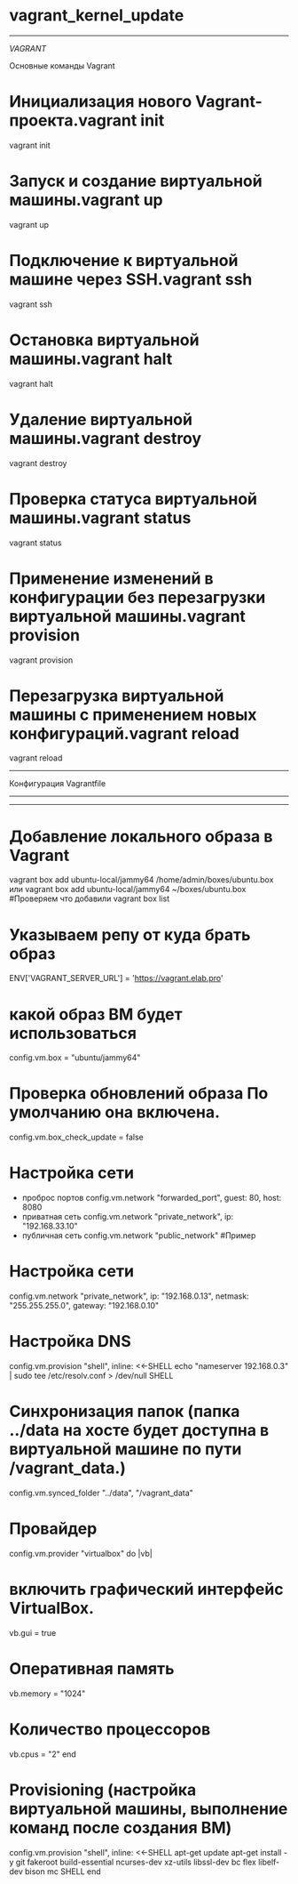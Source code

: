 # vagrant_kernel_update

____________________________________________________________________________________________
*VAGRANT*

Основные команды Vagrant

# Инициализация нового Vagrant-проекта.vagrant init
vagrant init 
# Запуск и создание виртуальной машины.vagrant up
vagrant up
# Подключение к виртуальной машине через SSH.vagrant ssh
vagrant ssh 
# Остановка виртуальной машины.vagrant halt
vagrant halt 
# Удаление виртуальной машины.vagrant destroy
vagrant destroy
# Проверка статуса виртуальной машины.vagrant status 
vagrant status 
# Применение изменений в конфигурации без перезагрузки виртуальной машины.vagrant provision
vagrant provision 
# Перезагрузка виртуальной машины с применением новых конфигураций.vagrant reload
vagrant reload 

******************
Конфигурация Vagrantfile
******************

*******************************
# Добавление локального образа в Vagrant
vagrant box add ubuntu-local/jammy64 /home/admin/boxes/ubuntu.box   или   vagrant box add ubuntu-local/jammy64 ~/boxes/ubuntu.box
#Проверяем что добавили
vagrant box list
# Указываем репу от куда брать образ
ENV['VAGRANT_SERVER_URL'] = 'https://vagrant.elab.pro'
# какой образ ВМ будет использоваться
config.vm.box = "ubuntu/jammy64"
# Проверка обновлений образа По умолчанию она включена.
config.vm.box_check_update = false
# Настройка сети
* проброс портов
config.vm.network "forwarded_port", guest: 80, host: 8080
* приватная сеть 
config.vm.network "private_network", ip: "192.168.33.10"
* публичная сеть
config.vm.network "public_network"
#Пример
# Настройка сети
  config.vm.network "private_network", ip: "192.168.0.13",
    netmask: "255.255.255.0",
    gateway: "192.168.0.10"

  # Настройка DNS
  config.vm.provision "shell", inline: <<-SHELL
    echo "nameserver 192.168.0.3" | sudo tee /etc/resolv.conf > /dev/null
  SHELL

# Синхронизация папок (папка ../data на хосте будет доступна в виртуальной машине по пути /vagrant_data.)
config.vm.synced_folder "../data", "/vagrant_data"
# Провайдер
config.vm.provider "virtualbox" do |vb|
# включить графический интерфейс VirtualBox.
  vb.gui = true
# Оперативная память  
  vb.memory = "1024"
# Количество процессоров
  vb.cpus = "2"
end
# Provisioning (настройка виртуальной машины, выполнение команд после создания ВМ)

config.vm.provision "shell", inline: <<-SHELL
    apt-get update
    apt-get install -y git fakeroot build-essential ncurses-dev xz-utils libssl-dev bc flex libelf-dev bison mc
  SHELL
end